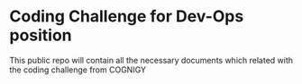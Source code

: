 # Coding Challenge for Dev-Ops position

This public repo will contain all the necessary documents which related with the coding challenge from COGNIGY 

